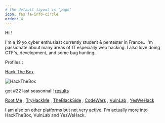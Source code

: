```yaml
---
# the default layout is 'page'
icon: fas fa-info-circle
order: 4
---
```


Hi !

I'm a 19 yo cyber enthusiast currently student & pentester in France..
I'm passionate about many areas of IT especially web hacking. I also love doing CTF's, development, and some bug hunting.

Profiles :

[Hack The Box](https://app.hackthebox.com/profile/377742)

![HackTheBox](https://www.hackthebox.com/badge/image/377742)

got #22 last seasonnal ! [results](https://labs.hackthebox.com/achievement/season/377742/4)

[Root Me](https://www.root-me.org/Ap4sh)  ,
[TryHackMe](https://tryhackme.com/p/Ap4sh)  ,
[TheBlackSide](https://theblackside.fr/profil/Ap4sh)  ,
[CodeWars](https://www.codewars.com/users/Ap4sh)  ,
[VulnLab](https://www.vulnlab.com/)  ,
[YesWeHack](https://yeswehack.com/hunters/ap4sh)

I am also on other platforms but not very active. I'm actually more into HackTheBox, VulnLab and YesWeHack.
